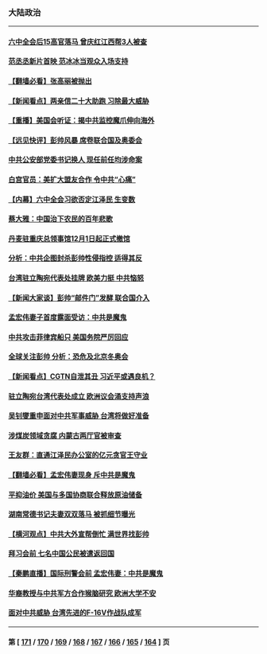 ### 大陆政治
---
#### [六中全会后15高官落马 曾庆红江西帮3人被查](../../pages/ncid277/n13387405.md) 
#### [范丞丞新片首映 范冰冰当观众入场支持](../../pages/ncid277/n13387175.md) 
#### [【翻墙必看】张高丽被抛出](../../pages/ncid277/n13387260.md) 
#### [【新闻看点】两亲信二十大助跑 习除最大威胁](../../pages/ncid277/n13387139.md) 
#### [【重播】美国会听证：揭中共监控魔爪伸向海外](../../pages/ncid277/n13387244.md) 
#### [【远见快评】彭帅风暴 席卷联合国及奥委会](../../pages/ncid277/n13387155.md) 
#### [中共公安部党委书记换人 现任前任均涉命案](../../pages/ncid277/n13387129.md) 
#### [白宫官员：美扩大盟友合作 令中共“心痛”](../../pages/ncid277/n13386862.md) 
#### [【内幕】六中全会习欲否定江泽民 生变数](../../pages/ncid277/n13386812.md) 
#### [蔡大雅：中国治下农民的百年悲歌](../../pages/ncid277/n13374178.md) 
#### [丹麦驻重庆总领事馆12月1日起正式撤馆](../../pages/ncid277/n13386978.md) 
#### [分析：中共企图封杀彭帅性侵指控 适得其反](../../pages/ncid277/n13386867.md) 
#### [台湾驻立陶宛代表处挂牌 欧美力挺 中共恼怒](../../pages/ncid277/n13386793.md) 
#### [【新闻大家谈】彭帅“邮件门”发酵 联合国介入](../../pages/ncid277/n13386592.md) 
#### [孟宏伟妻子首度露面受访：中共是魔鬼](../../pages/ncid277/n13386075.md) 
#### [中共攻击菲律宾船只 美国务院严厉回应](../../pages/ncid277/n13386480.md) 
#### [全球关注彭帅 分析：恐危及北京冬奥会](../../pages/ncid277/n13386232.md) 
#### [【新闻看点】CGTN自泄其丑 习近平或遇良机？](../../pages/ncid277/n13384419.md) 
#### [驻立陶宛台湾代表处成立 欧洲议会涌支持声浪](../../pages/ncid277/n13386112.md) 
#### [吴钊燮重申面对中共军事威胁 台湾将做好准备](../../pages/ncid277/n13385399.md) 
#### [涉煤炭领域贪腐 内蒙古两厅官被审查](../../pages/ncid277/n13385729.md) 
#### [王友群：直通江泽民办公室的亿元贪官王守业](../../pages/ncid277/n13384695.md) 
#### [【翻墙必看】孟宏伟妻现身 斥中共是魔鬼](../../pages/ncid277/n13385380.md) 
#### [平抑油价 美国与多国协商联合释放原油储备](../../pages/ncid277/n13385097.md) 
#### [湖南常德书记夫妻双双落马 被抓细节曝光](../../pages/ncid277/n13385206.md) 
#### [【横河观点】中共大外宣帮倒忙 满世界找彭帅](../../pages/ncid277/n13384968.md) 
#### [拜习会前 七名中国公民被遣返回国](../../pages/ncid277/n13385025.md) 
#### [【秦鹏直播】国际刑警会前 孟宏伟妻：中共是魔鬼](../../pages/ncid277/n13384944.md) 
#### [华裔教授与中共军方合作猴脑研究 欧洲大学不安](../../pages/ncid277/n13384554.md) 
#### [面对中共威胁 台湾先进的F-16V作战队成军](../../pages/ncid277/n13384661.md) 

---
#### 第 [ [171](./171.md) / [170](./170.md) / [169](./169.md) / [168](./168.md) / [167](./167.md) / [166](./166.md) / [165](./165.md) / [164](./164.md) ] 页
